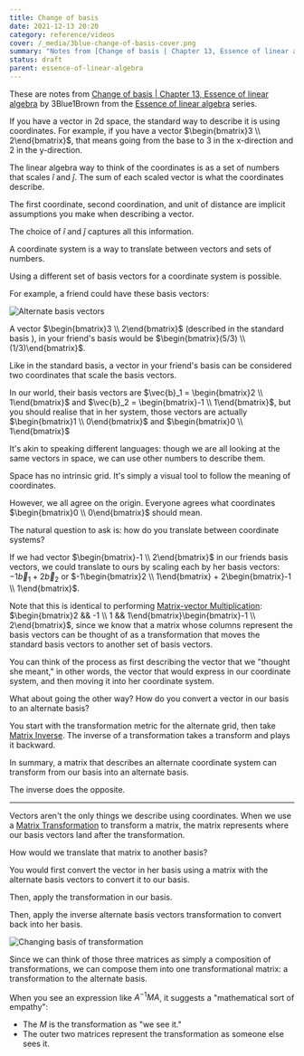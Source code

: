 ```yaml
---
title: Change of basis
date: 2021-12-13 20:20
category: reference/videos
cover: /_media/3blue-change-of-basis-cover.png
summary: "Notes from [Change of basis | Chapter 13, Essence of linear algebra](https://www.youtube.com/watch?v=P2LTAUO1TdA) by 3Blue1Brown from the [Essence of linear algebra](https://www.youtube.com/playlist?list=PLZHQObOWTQDPD3MizzM2xVFitgF8hE_ab) series."
status: draft
parent: essence-of-linear-algebra
---
```


These are notes from [Change of basis | Chapter 13, Essence of linear algebra](https://www.youtube.com/watch?v=P2LTAUO1TdA) by 3Blue1Brown from the [Essence of linear algebra](https://www.youtube.com/playlist?list=PLZHQObOWTQDPD3MizzM2xVFitgF8hE_ab) series.

If you have a vector in 2d space, the standard way to describe it is using coordinates. For example, if you have a vector $\begin{bmatrix}3 \\ 2\end{bmatrix}$, that means going from the base to 3 in the x-direction and 2 in the y-direction.

The linear algebra way to think of the coordinates is as a set of numbers that scales $\hat{i}$ and $\hat{j}$. The sum of each scaled vector is what the coordinates describe.

The first coordinate, second coordination, and unit of distance are implicit assumptions you make when describing a vector.

The choice of $\hat{i}$ and $\hat{j}$ captures all this information.

A coordinate system is a way to translate between vectors and sets of numbers.

Using a different set of basis vectors for a coordinate system is possible.

For example, a friend could have these basis vectors:

![Alternate basis vectors](/_media/3blue-alternate-basis-vectors.png)

A vector $\begin{bmatrix}3 \\ 2\end{bmatrix}$ (described in the standard basis ), in your friend's basis would be $\begin{bmatrix}(5/3) \\ (1/3)\end{bmatrix}$.

Like in the standard basis, a vector in your friend's basis can be considered two coordinates that scale the basis vectors.

In our world, their basis vectors are $\vec{b}_1 = \begin{bmatrix}2 \\ 1\end{bmatrix}$ and $\vec{b}_2 = \begin{bmatrix}-1 \\ 1\end{bmatrix}$, but you should realise that in her system, those vectors are actually $\begin{bmatrix}1 \\ 0\end{bmatrix}$ and $\begin{bmatrix}0 \\ 1\end{bmatrix}$

It's akin to speaking different languages: though we are all looking at the same vectors in space, we can use other numbers to describe them.

Space has no intrinsic grid. It's simply a visual tool to follow the meaning of coordinates.

However, we all agree on the origin. Everyone agrees what coordinates $\begin{bmatrix}0 \\ 0\end{bmatrix}$ should mean.

The natural question to ask is: how do you translate between coordinate systems?

If we had vector $\begin{bmatrix}-1 \\ 2\end{bmatrix}$ in our friends basis vectors, we could translate to ours by scaling each by her basis vectors: $-1\vec{b}_1 + 2\vec{b}_2$ or $-1\begin{bmatrix}2 \\ 1\end{bmatrix} + 2\begin{bmatrix}-1 \\ 1\end{bmatrix}$.

Note that this is identical to performing [Matrix-vector Multiplication](permanent/matrix-vector-multiplication.md): $\begin{bmatrix}2 && -1 \\ 1 && 1\end{bmatrix}\begin{bmatrix}-1 \\ 2\end{bmatrix}$, since we know that a matrix whose columns represent the basis vectors can be thought of as a transformation that moves the standard basis vectors to another set of basis vectors.

You can think of the process as first describing the vector that we "thought she meant," in other words, the vector that would express in our coordinate system, and then moving it into her coordinate system.

What about going the other way? How do you convert a vector in our basis to an alternate basis?

You start with the transformation metric for the alternate grid, then take [Matrix Inverse](permanent/matrix-inverse.md). The inverse of a transformation takes a transform and plays it backward.

In summary, a matrix that describes an alternate coordinate system can transform from our basis into an alternate basis.

The inverse does the opposite.

---

Vectors aren't the only things we describe using coordinates. When we use a [Matrix Transformation](permanent/matrix-transformation.md) to transform a matrix, the matrix represents where our basis vectors land after the transformation.

How would we translate that matrix to another basis?

You would first convert the vector in her basis using a matrix with the alternate basis vectors to convert it to our basis.

Then, apply the transformation in our basis.

Then, apply the inverse alternate basis vectors transformation to convert back into her basis.

![Changing basis of transformation](/_media/3blue-changing-basis-transform-composition.png)

Since we can think of those three matrices as simply a composition of transformations, we can compose them into one transformational matrix: a transformation to the alternate basis.

When you see an expression like $A^{-1}MA$, it suggests a "mathematical sort of empathy":

* The $M$ is the transformation as "we see it."
* The outer two matrices represent the transformation as someone else sees it.
